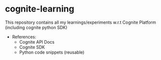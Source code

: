 # cognite-learning
This repository contains all my learnings/experiments w.r.t Cognite Platform (including cognite python SDK)
- References:
  - Cognite API Docs
  - Cognite SDK
  - Python code snippets (reusable)